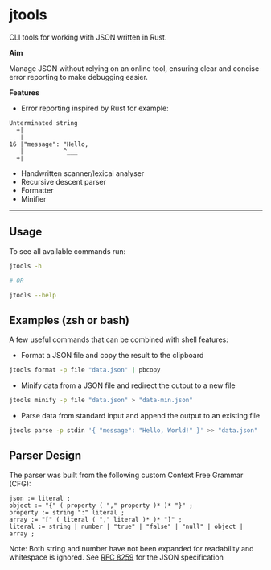 # jtools

CLI tools for working with JSON written in Rust.

**Aim**

Manage JSON without relying on an online tool, ensuring clear and concise error reporting to
make debugging easier.

**Features**

- Error reporting inspired by Rust for example:

```text
Unterminated string
  +|
   |
16 |"message": "Hello,
   |           ^___
  +|
```
- Handwritten scanner/lexical analyser
- Recursive descent parser
- Formatter
- Minifier
---

## Usage

To see all available commands run:

```bash
jtools -h

# OR

jtools --help
```

## Examples (zsh or bash)

A few useful commands that can be combined with shell features:

* Format a JSON file and copy the result to the clipboard

```bash
jtools format -p file "data.json" | pbcopy
```

* Minify data from a JSON file and redirect the output to a new file

```bash
jtools minify -p file "data.json" > "data-min.json"
```

* Parse data from standard input and append the output to an existing file

```bash
jtools parse -p stdin '{ "message": "Hello, World!" }' >> "data.json"
```

## Parser Design

The parser was built from the following custom Context Free Grammar (CFG):

```
json := literal ;
object := "{" ( property ( "," property )* )* "}" ;
property := string ":" literal ;
array := "[" ( literal ( "," literal )* )* "]" ;
literal := string | number | "true" | "false" | "null" | object | array ;
```

Note: Both string and number have not been expanded for readability and whitespace is ignored. See
[RFC 8259](https://datatracker.ietf.org/doc/html/rfc8259#section-7) for the JSON specification
